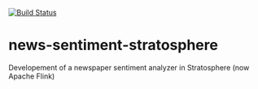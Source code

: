 [![Build Status](https://travis-ci.org/news-sentiment/news-sentiment-stratosphere.svg)](https://travis-ci.org/news-sentiment/news-sentiment-stratosphere)

# news-sentiment-stratosphere
Developement of a newspaper sentiment analyzer in Stratosphere (now Apache Flink)
